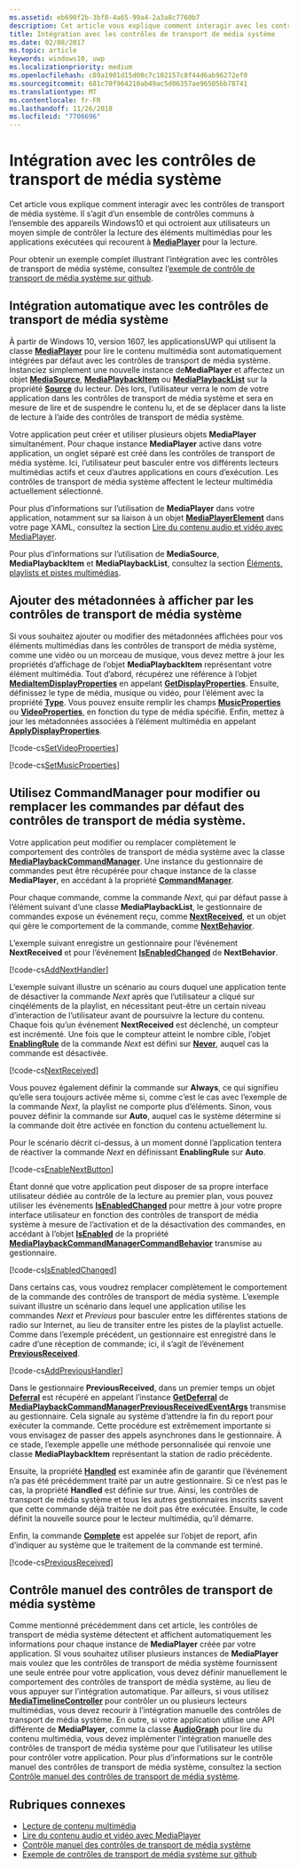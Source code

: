 ```yaml
---
ms.assetid: eb690f2b-3bf8-4a65-99a4-2a3a8c7760b7
description: Cet article vous explique comment interagir avec les contrôles de transport de média système.
title: Intégration avec les contrôles de transport de média système
ms.date: 02/08/2017
ms.topic: article
keywords: windows10, uwp
ms.localizationpriority: medium
ms.openlocfilehash: c89a1901d15d00c7c102157c8f44d6ab96272ef0
ms.sourcegitcommit: 681c70f964210ab49ac5d06357ae96505bb78741
ms.translationtype: MT
ms.contentlocale: fr-FR
ms.lasthandoff: 11/26/2018
ms.locfileid: "7706696"
---
```

# <a name="integrate-with-the-system-media-transport-controls"></a>Intégration avec les contrôles de transport de média système

Cet article vous explique comment interagir avec les contrôles de transport de média système. Il s’agit d’un ensemble de contrôles communs à l’ensemble des appareils Windows10 et qui octroient aux utilisateurs un moyen simple de contrôler la lecture des éléments multimédias pour les applications exécutées qui recourent à [**MediaPlayer**](https://msdn.microsoft.com/library/windows/apps/Windows.Media.Playback.MediaPlayer) pour la lecture.

Pour obtenir un exemple complet illustrant l’intégration avec les contrôles de transport de média système, consultez l’[exemple de contrôle de transport de média système sur github](https://github.com/Microsoft/Windows-universal-samples/tree/dev/Samples/SystemMediaTransportControls).
                    
## <a name="automatic-integration-with-smtc"></a>Intégration automatique avec les contrôles de transport de média système
À partir de Windows 10, version 1607, les applicationsUWP qui utilisent la classe [**MediaPlayer**](https://msdn.microsoft.com/library/windows/apps/Windows.Media.Playback.MediaPlayer) pour lire le contenu multimédia sont automatiquement intégrées par défaut avec les contrôles de transport de média système. Instanciez simplement une nouvelle instance de**MediaPlayer** et affectez un objet [**MediaSource**](https://msdn.microsoft.com/library/windows/apps/Windows.Media.Core.MediaSource), [**MediaPlaybackItem**](https://msdn.microsoft.com/library/windows/apps/Windows.Media.Playback.MediaPlaybackItem) ou [**MediaPlaybackList**](https://msdn.microsoft.com/library/windows/apps/Windows.Media.Playback.MediaPlaybackList) sur la propriété [**Source**](https://msdn.microsoft.com/library/windows/apps/Windows.Media.Playback.MediaPlayer.Source) du lecteur. Dès lors, l’utilisateur verra le nom de votre application dans les contrôles de transport de média système et sera en mesure de lire et de suspendre le contenu lu, et de se déplacer dans la liste de lecture à l’aide des contrôles de transport de média système. 

Votre application peut créer et utiliser plusieurs objets **MediaPlayer** simultanément. Pour chaque instance **MediaPlayer** active dans votre application, un onglet séparé est créé dans les contrôles de transport de média système. Ici, l’utilisateur peut basculer entre vos différents lecteurs multimédias actifs et ceux d’autres applications en cours d’exécution. Les contrôles de transport de média système affectent le lecteur multimédia actuellement sélectionné.

Pour plus d’informations sur l’utilisation de **MediaPlayer** dans votre application, notamment sur sa liaison à un objet [**MediaPlayerElement**](https://msdn.microsoft.com/library/windows/apps/Windows.UI.Xaml.Controls.MediaPlayerElement) dans votre page XAML, consultez la section [Lire du contenu audio et vidéo avec MediaPlayer](play-audio-and-video-with-mediaplayer.md). 

Pour plus d’informations sur l’utilisation de **MediaSource**, **MediaPlaybackItem** et **MediaPlaybackList**, consultez la section [Éléments, playlists et pistes multimédias](media-playback-with-mediasource.md).

## <a name="add-metadata-to-be-displayed-by-the-smtc"></a>Ajouter des métadonnées à afficher par les contrôles de transport de média système
Si vous souhaitez ajouter ou modifier des métadonnées affichées pour vos éléments multimédias dans les contrôles de transport de média système, comme une vidéo ou un morceau de musique, vous devez mettre à jour les propriétés d’affichage de l’objet **MediaPlaybackItem** représentant votre élément multimédia. Tout d’abord, récupérez une référence à l’objet [**MediaItemDisplayProperties**](https://msdn.microsoft.com/library/windows/apps/Windows.Media.Playback.MediaItemDisplayProperties) en appelant [**GetDisplayProperties**](https://msdn.microsoft.com/library/windows/apps/Windows.Media.Playback.MediaPlaybackItem.GetDisplayProperties). Ensuite, définissez le type de média, musique ou vidéo, pour l’élément avec la propriété [**Type**](https://msdn.microsoft.com/library/windows/apps/Windows.Media.Playback.MediaItemDisplayProperties.Type). Vous pouvez ensuite remplir les champs [**MusicProperties**](https://msdn.microsoft.com/library/windows/apps/Windows.Media.Playback.MediaItemDisplayProperties.MusicProperties) ou [**VideoProperties**](https://msdn.microsoft.com/library/windows/apps/Windows.Media.Playback.MediaItemDisplayProperties.VideoProperties), en fonction du type de média spécifié. Enfin, mettez à jour les métadonnées associées à l’élément multimédia en appelant [**ApplyDisplayProperties**](https://msdn.microsoft.com/library/windows/apps/mt489923).

[!code-cs[SetVideoProperties](./code/MediaSource_RS1/cs/MainPage.xaml.cs#SnippetSetVideoProperties)]

[!code-cs[SetMusicProperties](./code/MediaSource_RS1/cs/MainPage.xaml.cs#SnippetSetMusicProperties)]

## <a name="use-commandmanager-to-modify-or-override-the-default-smtc-commands"></a>Utilisez CommandManager pour modifier ou remplacer les commandes par défaut des contrôles de transport de média système.
Votre application peut modifier ou remplacer complètement le comportement des contrôles de transport de média système avec la classe [**MediaPlaybackCommandManager**](https://msdn.microsoft.com/library/windows/apps/Windows.Media.Playback.MediaPlaybackCommandManager). Une instance du gestionnaire de commandes peut être récupérée pour chaque instance de la classe **MediaPlayer**, en accédant à la propriété [**CommandManager**](https://msdn.microsoft.com/library/windows/apps/Windows.Media.Playback.MediaPlayer.CommandManager).

Pour chaque commande, comme la commande *Next*, qui par défaut passe à l’élément suivant d’une classe **MediaPlaybackList**, le gestionnaire de commandes expose un événement reçu, comme [**NextReceived**](https://msdn.microsoft.com/library/windows/apps/Windows.Media.Playback.MediaPlaybackCommandManager.NextReceived), et un objet qui gère le comportement de la commande, comme [**NextBehavior**](https://msdn.microsoft.com/library/windows/apps/Windows.Media.Playback.MediaPlaybackCommandManager.NextBehavior). 

L’exemple suivant enregistre un gestionnaire pour l’événement **NextReceived** et pour l’événement [**IsEnabledChanged**](https://msdn.microsoft.com/library/windows/apps/Windows.Media.Playback.MediaPlaybackCommandManagerCommandBehavior.IsEnabledChanged) de **NextBehavior**.

[!code-cs[AddNextHandler](./code/SMTC_RS1/cs/MainPage.xaml.cs#SnippetAddNextHandler)]

L’exemple suivant illustre un scénario au cours duquel une application tente de désactiver la commande *Next* après que l’utilisateur a cliqué sur cinqéléments de la playlist, en nécessitant peut-être un certain niveau d’interaction de l’utilisateur avant de poursuivre la lecture du contenu. Chaque fois qu’un événement **NextReceived** est déclenché, un compteur est incrémenté. Une fois que le compteur atteint le nombre cible, l’objet [**EnablingRule**](https://msdn.microsoft.com/library/windows/apps/Windows.Media.Playback.MediaPlaybackCommandManagerCommandBehavior.EnablingRule) de la commande *Next* est défini sur [**Never**](https://msdn.microsoft.com/library/windows/apps/Windows.Media.Playback.MediaCommandEnablingRule), auquel cas la commande est désactivée. 

[!code-cs[NextReceived](./code/SMTC_RS1/cs/MainPage.xaml.cs#SnippetNextReceived)]

Vous pouvez également définir la commande sur **Always**, ce qui signifieu qu’elle sera toujours activée même si, comme c’est le cas avec l’exemple de la commande *Next*, la playlist ne comporte plus d’éléments. Sinon, vous pouvez définir la commande sur **Auto**, auquel cas le système détermine si la commande doit être activée en fonction du contenu actuellement lu.

Pour le scénario décrit ci-dessus, à un moment donné l’application tentera de réactiver la commande *Next* en définissant **EnablingRule** sur **Auto**.

[!code-cs[EnableNextButton](./code/SMTC_RS1/cs/MainPage.xaml.cs#SnippetEnableNextButton)]

Étant donné que votre application peut disposer de sa propre interface utilisateur dédiée au contrôle de la lecture au premier plan, vous pouvez utiliser les événements [**IsEnabledChanged**](https://msdn.microsoft.com/library/windows/apps/Windows.Media.Playback.MediaPlaybackCommandManagerCommandBehavior.IsEnabledChanged) pour mettre à jour votre propre interface utilisateur en fonction des contrôles de transport de média système à mesure de l’activation et de la désactivation des commandes, en accédant à l’objet [**IsEnabled**](https://msdn.microsoft.com/library/windows/apps/Windows.Media.Playback.MediaPlaybackCommandManagerCommandBehavior.IsEnabled) de la propriété [**MediaPlaybackCommandManagerCommandBehavior**](https://msdn.microsoft.com/library/windows/apps/Windows.Media.Playback.MediaPlaybackCommandManagerCommandBehavior) transmise au gestionnaire.

[!code-cs[IsEnabledChanged](./code/SMTC_RS1/cs/MainPage.xaml.cs#SnippetIsEnabledChanged)]

Dans certains cas, vous voudrez remplacer complètement le comportement de la commande des contrôles de transport de média système. L’exemple suivant illustre un scénario dans lequel une application utilise les commandes *Next* et *Previous* pour basculer entre les différentes stations de radio sur Internet, au lieu de transiter entre les pistes de la playlist actuelle. Comme dans l’exemple précédent, un gestionnaire est enregistré dans le cadre d’une réception de commande; ici, il s’agit de l’événement [**PreviousReceived**](https://msdn.microsoft.com/library/windows/apps/Windows.Media.Playback.MediaPlaybackCommandManager.PreviousReceived).

[!code-cs[AddPreviousHandler](./code/SMTC_RS1/cs/MainPage.xaml.cs#SnippetAddPreviousHandler)]

Dans le gestionnaire **PreviousReceived**, dans un premier temps un objet [**Deferral**](https://msdn.microsoft.com/library/windows/apps/Windows.Foundation.Deferral) est récupéré en appelant l’instance [**GetDeferral**](https://msdn.microsoft.com/library/windows/apps/Windows.Media.Playback.MediaPlaybackCommandManagerPreviousReceivedEventArgs.GetDeferral) de [**MediaPlaybackCommandManagerPreviousReceivedEventArgs**](https://msdn.microsoft.com/library/windows/apps/Windows.Media.Playback.MediaPlaybackCommandManagerPreviousReceivedEventArgs) transmise au gestionnaire. Cela signale au système d’attendre la fin du report pour exécuter la commande. Cette procédure est extrêmement importante si vous envisagez de passer des appels asynchrones dans le gestionnaire. À ce stade, l’exemple appelle une méthode personnalisée qui renvoie une classe **MediaPlaybackItem** représentant la station de radio précédente.

Ensuite, la propriété [**Handled**](https://msdn.microsoft.com/library/windows/apps/Windows.Media.Playback.MediaPlaybackCommandManagerPreviousReceivedEventArgs.Handled) est examinée afin de garantir que l’événement n’a pas été précédemment traité par un autre gestionnaire. Si ce n’est pas le cas, la propriété **Handled** est définie sur true. Ainsi, les contrôles de transport de média système et tous les autres gestionnaires inscrits savent que cette commande déjà traitée ne doit pas être exécutée. Ensuite, le code définit la nouvelle source pour le lecteur multimédia, qu’il démarre.

Enfin, la commande [**Complete**](https://msdn.microsoft.com/library/windows/apps/Windows.Foundation.Deferral.Complete) est appelée sur l’objet de report, afin d’indiquer au système que le traitement de la commande est terminé.

[!code-cs[PreviousReceived](./code/SMTC_RS1/cs/MainPage.xaml.cs#SnippetPreviousReceived)]
                
## <a name="manual-control-of-the-smtc"></a>Contrôle manuel des contrôles de transport de média système
Comme mentionné précédemment dans cet article, les contrôles de transport de média système détectent et affichent automatiquement les informations pour chaque instance de **MediaPlayer** créée par votre application. SI vous souhaitez utiliser plusieurs instances de **MediaPlayer** mais voulez que les contrôles de transport de média système fournissent une seule entrée pour votre application, vous devez définir manuellement le comportement des contrôles de transport de média système, au lieu de vous appuyer sur l’intégration automatique. Par ailleurs, si vous utilisez [**MediaTimelineController**](https://msdn.microsoft.com/library/windows/apps/Windows.Media.MediaTimelineController) pour contrôler un ou plusieurs lecteurs multimédias, vous devez recourir à l’intégration manuelle des contrôles de transport de média système. En outre, si votre application utilise une API différente de **MediaPlayer**, comme la classe [**AudioGraph**](https://msdn.microsoft.com/library/windows/apps/Windows.Media.Audio.AudioGraph) pour lire du contenu multimédia, vous devez implémenter l’intégration manuelle des contrôles de transport de média système pour que l’utilisateur les utilise pour contrôler votre application. Pour plus d’informations sur le contrôle manuel des contrôles de transport de média système, consultez la section [Contrôle manuel des contrôles de transport de média système](system-media-transport-controls.md).



## <a name="related-topics"></a>Rubriques connexes
* [Lecture de contenu multimédia](media-playback.md)
* [Lire du contenu audio et vidéo avec MediaPlayer](play-audio-and-video-with-mediaplayer.md)
* [Contrôle manuel des contrôles de transport de média système](system-media-transport-controls.md)
* [Exemple de contrôles de transport de média système sur github](https://github.com/Microsoft/Windows-universal-samples/tree/dev/Samples/SystemMediaTransportControls)
 

 




